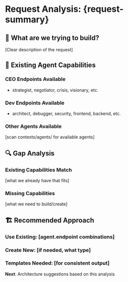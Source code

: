 # Request Analysis: {request-summary}

## 🎯 **What are we trying to build?**
[Clear description of the request]

## 🧠 **Existing Agent Capabilities**
### **CEO Endpoints Available**
- strategist, negotiator, crisis, visionary, etc.

### **Dev Endpoints Available**  
- architect, debugger, security, frontend, backend, etc.

### **Other Agents Available**
[scan contexts/agents/ for available agents]

## 🔍 **Gap Analysis**
### **Existing Capabilities Match**
[what we already have that fits]

### **Missing Capabilities**
[what we need to build/create]

## 🏗️ **Recommended Approach**
### **Use Existing**: [agent.endpoint combinations]
### **Create New**: [if needed, what type]
### **Templates Needed**: [for consistent output]

**Next**: Architecture suggestions based on this analysis